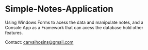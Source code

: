 # Simple-Notes-Application
 
Using Windows Forms to acess the data and manipulate notes, and a Console App as a Framework that can acess the database hold other features.
 
Contact: carvalhosins@gmail.com
